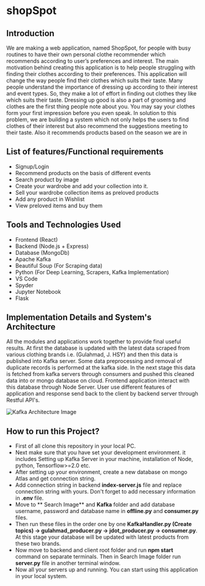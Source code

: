 # shopSpot

## Introduction

We are making a web application, named ShopSpot, for people with busy routines to have their own personal clothe recommender which recommends according to user’s preferences and interest. The main motivation behind creating this application is to help people struggling with finding their clothes according to their preferences. This application will change the way people find their clothes which suits their taste. Many people understand the importance of dressing up according to their interest and event types. So, they make a lot of effort in finding out clothes they like which suits their taste. Dressing up good is also a part of grooming and clothes are the first thing people note about you. You may say your clothes form your first impression before you even speak. In solution to this problem, we are building a system which not only helps the users to find clothes of their interest but also recommend the suggestions meeting to their taste. Also it recommends products based on the season we are in

## List of features/Functional requirements

- Signup/Login
- Recommend products on the basis of different events
- Search product by image
- Create your wardrobe and add your collection into it.
- Sell your wardrobe collection items as preloved products
- Add any product in Wishlist
- View preloved items and buy them

## Tools and Technologies Used

- Frontend (React)
- Backend (Node.js + Express)
- Database (MongoDb)
- Apache Kafka
- Beautiful Soup (For Scraping data)
- Python (For Deep Learning, Scrapers, Kafka Implementation)
- VS Code
- Spyder
- Jupyter Notebook
- Flask

## Implementation Details and System's Architecture

All the modules and applications work together to provide final useful results. At first the database is updated with the latest data scraped from various clothing brands
i.e. (Gulahmad, J. HSY) and then this data is published into Kafka server. Some data preprocessing and removal of duplicate records is performed at the kafka side. 
In the next stage this data is fetched from kafka servers through consumers and pushed this cleaned data into or mongo database on cloud. Frontend application interact with 
this database through Node Server. User use different features of application and response send back to the client by backend server through Restful API's.

![Kafka Architecture Image](https://github.com/Jilani7/shopSpot/blob/68302fee067b0a6428e18a98c4075b6a73e5e75a/kafka%20Architecture.png)

## How to run this Project?

- First of all clone this repository in your local PC.
- Next make sure that you have set your development environment. it includes Setting up Kafka Server in your machine, installation of Node, python, Tensorflow>=2.0 etc.
- After setting up your environment, create a new database on mongo Atlas and get connection string.
- Add connection string in backend **index-server.js** file and replace connection string with yours. Don't forget to add necessary information in **.env** file.
- Move to ** Search Image** and **Kafka** folder and add database username, password and database name in **offline.py** and **consumer.py** files.
- Then run these files in the order one by one **KafkaHandler.py (Create topics) -> gulahmad_producer.py -> jdot_producer.py -> consumer.py**. At this stage your database will be updated with latest products from these two brands.
- Now move to backend and client root folder and run **npm start** command on separate terminals. Then in Search Image folder run **server.py** file in another terminal window.
- Now all your servers up and running. You can start using this application in your local system.

